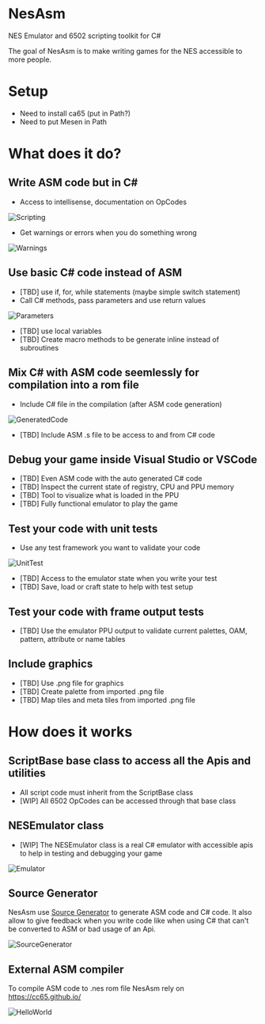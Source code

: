 # NesAsm

NES Emulator and 6502 scripting toolkit for C#

The goal of NesAsm is to make writing games for the NES accessible to more people.

# Setup 

- Need to install ca65 (put in Path?)
- Need to put Mesen in Path

# What does it do?

## Write ASM code but in C#
- Access to intellisense, documentation on OpCodes

![Scripting](doc/ScriptBase.png)

- Get warnings or errors when you do something wrong

![Warnings](doc/AnalyzerWarning.png)

## Use basic C# code instead of ASM
- [TBD] use if, for, while statements (maybe simple switch statement)
- Call C# methods, pass parameters and use return values

![Parameters](doc/Parameters.png)

- [TBD] use local variables
- [TBD] Create macro methods to be generate inline instead of subroutines

## Mix C# with ASM code seemlessly for compilation into a rom file
- Include C# file in the compilation (after ASM code generation)

![GeneratedCode](doc/GenCode.png)

- [TBD] Include ASM .s file to be access to and from C# code 

## Debug your game inside Visual Studio or VSCode
- [TBD] Even ASM code with the auto generated C# code 
- [TBD] Inspect the current state of registry, CPU and PPU memory
- [TBD] Tool to visualize what is loaded in the PPU
- [TBD] Fully functional emulator to play the game

## Test your code with unit tests
- Use any test framework you want to validate your code

![UnitTest](doc/UnitTest.png)

- [TBD] Access to the emulator state when you write your test
- [TBD] Save, load or craft state to help with test setup

## Test your code with frame output tests
- [TBD] Use the emulator PPU output to validate current palettes, OAM, pattern, attribute or name tables

## Include graphics
- [TBD] Use .png file for graphics
- [TBD] Create palette from imported .png file
- [TBD] Map tiles and meta tiles from imported .png file

# How does it works

## ScriptBase base class to access all the Apis and utilities
- All script code must inherit from the ScriptBase class
- [WIP] All 6502 OpCodes can be accessed through that base class

## NESEmulator class
- [WIP] The NESEmulator class is a real C# emulator with accessible apis to help in testing and debugging your game

![Emulator](doc/NESEmulator.png)

## Source Generator
NesAsm use [Source Generator](https://learn.microsoft.com/en-us/dotnet/csharp/roslyn-sdk/source-generators-overview) to generate ASM code and C# code. It also allow to give feedback when you write code like when using C# that can't be converted to ASM or bad usage of an Api.

![SourceGenerator](doc/SourceGenerator2.png)

## External ASM compiler
To compile ASM code to .nes rom file NesAsm rely on https://cc65.github.io/

![HelloWorld](doc/HiloWorld.png)
